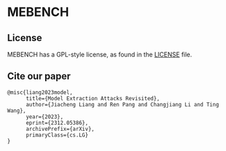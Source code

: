 # MEBENCH
## License
MEBENCH has a GPL-style license, as found in the [LICENSE](https://github.com/ain-soph/trojanzoo/blob/main/LICENSE) file.
## Cite our paper
```
@misc{liang2023model,
      title={Model Extraction Attacks Revisited}, 
      author={Jiacheng Liang and Ren Pang and Changjiang Li and Ting Wang},
      year={2023},
      eprint={2312.05386},
      archivePrefix={arXiv},
      primaryClass={cs.LG}
}
```
